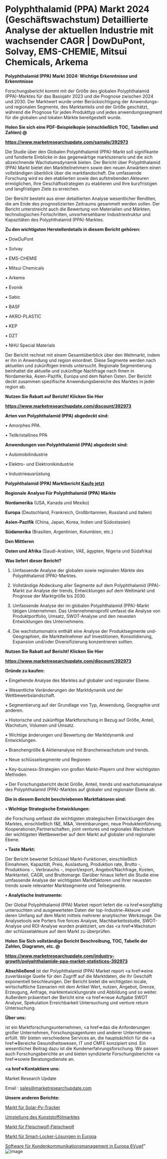 # Polyphthalamid (PPA) Markt 2024 (Geschäftswachstum) Detaillierte Analyse der aktuellen Industrie mit wachsender CAGR | DowDuPont, Solvay, EMS-CHEMIE, Mitsui Chemicals, Arkema

<strong>Polyphthalamid (PPA) Markt 2024: Wichtige Erkenntnisse und Erkenntnisse</strong>

Forschungsbericht kommt mit der Größe des globalen Polyphthalamid (PPA)-Marktes für das Basisjahr 2023 und die Prognose zwischen 2024 und 2030. Der Marktwert wurde unter Berücksichtigung der Anwendungs-und regionalen Segmente, des Marktanteils und der Größe geschätzt, während die Prognose für jeden Produkttyp und jedes anwendungssegment für die globalen und lokalen Märkte bereitgestellt wurde.



<strong>Holen Sie sich eine PDF-Beispielkopie (einschließlich TOC, Tabellen und Zahlen) @
</strong>

<strong><a href=https://www.marketresearchupdate.com/sample/392973>

<strong>https://www.marketresearchupdate.com/sample/392973</u></font></a></strong></strong>

Die Studie über den Globalen Polyphthalamid (PPA)-Markt soll signifikante und fundierte Einblicke in das gegenwärtige marktszenario und die sich abzeichnende Wachstumsdynamik bieten. Der Bericht über Polyphthalamid (PPA) Markt bietet den Marktteilnehmern sowie den neuen Anwärtern einen vollständigen überblick über die marktlandschaft. Die umfassende Forschung wird es den etablierten sowie den aufstrebenden Akteuren ermöglichen, Ihre Geschäftsstrategien zu etablieren und Ihre kurzfristigen und langfristigen Ziele zu erreichen.

Der Bericht besteht aus einer detaillierten Analyse wesentlicher Renditen, die am Ende des prognostizierten Zeitraums gesammelt werden sollen. Der Bericht unterstreicht auch die Bewertung von Materialien und Märkten, technologischen Fortschritten, unvorhersehbarer Industriestruktur und Kapazitäten des Polyphthalamid (PPA)-Marktes.



<strong>Zu den wichtigsten Herstellerdetails in diesem Bericht gehören:</strong>

• DowDuPont

• Solvay

• EMS-CHEMIE

• Mitsui Chemicals

• Arkema

• Evonik

• Sabic

• BASF

• AKRO-PLASTIC

• KEP

• DZT

• NHU Special Materials

Der Bericht rechnet mit einem Gesamtüberblick über den Weltmarkt, indem er ihn in Anwendung und region einordnet. Diese Segmente werden nach aktuellen und zukünftigen trends untersucht. Regionale Segmentierung beinhaltet die aktuelle und zukünftige Nachfrage nach Ihnen in Nordamerika, Asien-Pazifik, Europa und dem Nahen Osten. Der Bericht deckt zusammen spezifische Anwendungsbereiche des Marktes in jeder region ab.



<strong>Nutzen Sie Rabatt auf Bericht! Klicken Sie Hier
</strong>

<strong><a href=https://www.marketresearchupdate.com/discount/392973>https://www.marketresearchupdate.com/discount/392973</b></u></font></strong></a>



<strong>Arten von Polyphthalamid (PPA) abgedeckt sind:</strong>

• Amorphes PPA.

• Teilkristallines PPA



<strong>Anwendungen von Polyphthalamid (PPA) abgedeckt sind:</strong>

• Automobilindustrie

• Elektro- und Elektronikindustrie

• Industrieausrüstung



<strong>Polyphthalamid (PPA) Marktbericht <a href=https://www.marketresearchupdate.com/buynow/392973>Kaufe jetzt</a></strong>



<strong>Regionale Analyse Für Polyphthalamid (PPA) Märkte</strong>



<strong>Nordamerika</strong> (USA, Kanada und Mexiko)



<strong>Europa</strong> (Deutschland, Frankreich, Großbritannien, Russland und Italien)



<strong>Asien-Pazifik</strong> (China, Japan, Korea, Indien und Südostasien)



<strong>Südamerika</strong> (Brasilien, Argentinien, Kolumbien, etc.)



<strong>Den Mittleren</strong> 

<strong>Osten und Afrika</strong> (Saudi-Arabien, VAE, ägypten, Nigeria und Südafrika)



<strong>Was liefert dieser Bericht?</strong>

1. Umfassende Analyse der globalen sowie regionalen Märkte des Polyphthalamid (PPA)-Marktes.

2. Vollständige Abdeckung aller Segmente auf dem Polyphthalamid (PPA)-Markt zur Analyse der trends, Entwicklungen auf dem Weltmarkt und Prognose der Marktgröße bis 2030.

3. Umfassende Analyse der im globalen Polyphthalamid (PPA)-Markt tätigen Unternehmen. Das Unternehmensprofil umfasst die Analyse von Produktportfolio, Umsatz, SWOT-Analyse und den neuesten Entwicklungen des Unternehmens.

4. Die wachstumsmatrix enthält eine Analyse der Produktsegmente und-Geographien, die Marktteilnehmer auf Investitionen, Konsolidierung, Expansion und/oder Diversifizierung konzentrieren sollten.



<strong>Nutzen Sie Rabatt auf Bericht! Klicken Sie Hier
</strong>

<strong><a href=https://www.marketresearchupdate.com/discount/392973>https://www.marketresearchupdate.com/discount/392973</b></u></font></strong></a>



<strong>Gründe zu kaufen:</strong>

• Eingehende Analyse des Marktes auf globaler und regionaler Ebene.

• Wesentliche Veränderungen der Marktdynamik und der Wettbewerbslandschaft.

• Segmentierung auf der Grundlage von Typ, Anwendung, Geographie und anderen.

• Historische und zukünftige Marktforschung in Bezug auf Größe, Anteil, Wachstum, Volumen und Umsatz.

• Wichtige änderungen und Bewertung der Marktdynamik und Entwicklungen.

• Branchengröße &amp; Aktienanalyse mit Branchenwachstum und trends.

• Neue schlüsselsegmente und Regionen

• Key-business-Strategien von großen Markt-Playern und Ihrer wichtigsten Methoden.

• Der Forschungsbericht deckt Größe, Anteil, trends und wachstumsanalyse des Polyphthalamid (PPA)-Marktes auf globaler und regionaler Ebene ab.



<strong>Die in diesem Bericht beschriebenen Marktfaktoren sind:</strong>



<strong>• Wichtige Strategische Entwicklungen:</strong>

die Forschung umfasst die wichtigsten strategischen Entwicklungen des Marktes, einschließlich f&amp;E, M&amp;A, Vereinbarungen, neue Produkteinführung, Kooperationen,Partnerschaften, joint ventures und regionales Wachstum der wichtigsten Wettbewerber auf dem Markt auf globaler und regionaler Ebene.



<strong>• Taste Markt:</strong>

Der Bericht bewertet Schlüssel Markt-Funktionen, einschließlich Einnahmen, Kapazität, Preis, Auslastung, Produktion rate, Brutto -, Produktions -, Verbrauchs -, import/export, Angebot/Nachfrage, Kosten, Marktanteil, CAGR, und Bruttomarge. Darüber hinaus liefert die Studie eine umfassende Analyse der wichtigsten Marktfaktoren und Ihrer neuesten trends sowie relevanter Marktsegmente und Teilsegmente.



<strong>• Analytische Instrumente:</strong>

Der Global Polyphthalamid (PPA) Market report liefert die <a href=>sorgf</a>ältig untersuchten und ausgewerteten Daten der top-Industrie-Akteure und deren Umfang auf dem Markt mittels mehrerer analytischer Werkzeuge. Die Analysetools wie Porters five forces Analyse, Machbarkeitsstudie, SWOT-Analyse und ROI-Analyse wurden praktiziert, um das <a href=>Wachstum</a> der schlüsselakteure auf dem Markt zu überprüfen.



<strong>Holen Sie Sich vollständige Bericht Beschreibung, TOC, Tabelle der Zahlen, Diagramm, etc. @ </strong>

<strong><a href=https://www.marketresearchupdate.com/industry-growth/polyphthalamide-ppa-market-statistices-392973>https://www.marketresearchupdate.com/industry-growth/polyphthalamide-ppa-market-statistices-392973</a></font></strong>



<strong>Abschließend</strong> ist der Polyphthalamid (PPA) Market report <a href=>eine</a> zuverlässige Quelle für den Zugriff auf die Marktdaten, die Ihr Geschäft exponentiell beschleunigen. Der Bericht bietet die wichtigsten locale, wirtschaftliche Szenarien mit dem Artikel Wert, nutzen, Angebot, Grenze, Erzeugung, Anfrage, marktentwicklungsrate und Abbildung und so weiter. Außerdem präsentiert der Bericht eine <a href=>neue</a> Aufgabe SWOT Analyse, Spekulation Erreichbarkeit Untersuchung und venture return Untersuchung.



<strong>Über uns:</strong>

 ist ein Marktforschungsunternehmen, <a href=>das</a> die Anforderungen großer Unternehmen, Forschungsagenturen und anderer Unternehmen erfüllt. Wir bieten verschiedene Services an, die hauptsächlich für die <a href=>Bereiche</a> Gesundheitswesen, IT und CMFE konzipiert sind. Ein wesentlicher Beitrag dazu ist die Kundenerfahrungsforschung. Wir passen auch Forschungsberichte an und bieten syndizierte Forschungsberichte <a href=>sowie</a> Beratungsdienste an.



<strong><a href=>Kontaktiere uns:</a></strong>

Market Research Update

Email : sales@marketresearchupdate.com



<strong>Unsere anderen Berichte:</strong>

<a href=https://www.linkedin.com/pulse/solar-pv-tracker-market-2023-2029-in-depth>Markt für Solar-Pv-Tracker</a>

<a href=https://www.linkedin.com/pulse/converting-plastic-oil-market-2023-remarking>Umstellung des Kunststoffölmarktes</a>

<a href=https://www.linkedin.com/pulse/meat-grinder-mincer-market-analysis-segment>Markt für Fleischwolf-Fleischwolf</a>

<a href=https://www.linkedin.com/pulse/europe-smart-locker-solutionmarket-see-massive>Markt für Smart-Locker-Lösungen in Europa</a>

<a href=https://www.linkedin.com/pulse/europe-customer-communication-management-software-6vuwf/>Software für Kundenkommunikationsmanagement in Europa 6Vuwf</a>"
![image](https://github.com/Gayatrikarjule/Market-Analysis-360/assets/97346546/e8f4816b-80bd-4019-8ae4-922f43c71ba1)
